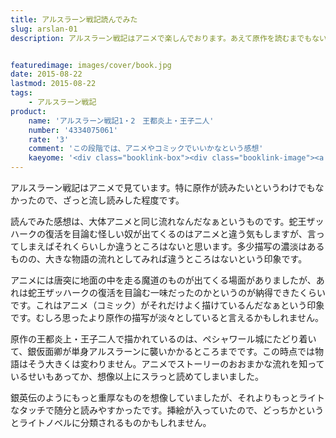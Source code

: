 ```yaml
---
title: アルスラーン戦記読んでみた
slug: arslan-01
description: アルスラーン戦記はアニメで楽しんでおります。あえて原作を読むまでもないかなとも思ったのですが、一応読んでみました。細かい部分に多少の違いはあれど、ストーリーはアニメとほぼ変わりません。想像していたよりライトなタッチで読みやすかったです。


featuredimage: images/cover/book.jpg
date: 2015-08-22
lastmod: 2015-08-22
tags: 
    - アルスラーン戦記
product:
    name: 'アルスラーン戦記1・2　王都炎上・王子二人'
    number: '4334075061'
    rate: '3'
    comment: 'この段階では、アニメやコミックでいいかなという感想'
    kaeyome: '<div class="booklink-box"><div class="booklink-image"><a href="http://www.amazon.co.jp/exec/obidos/asin/4334075061/illusionspace-22/" target="_blank" ><img src="http://ecx.images-amazon.com/images/I/51xYqNibovL._SL160_.jpg" style="border: none;" /></a></div><div class="booklink-info"><div class="booklink-name"><a href="http://www.amazon.co.jp/exec/obidos/asin/4334075061/illusionspace-22/" target="_blank" >王都炎上・王子二人 ―アルスラーン戦記(1)(2) (カッパ・ノベルス)</a><div class="booklink-powered-date">posted with <a href="http://yomereba.com" rel="nofollow" target="_blank">ヨメレバ</a></div></div><div class="booklink-detail">田中 芳樹 光文社 2003-02-21    </div><div class="booklink-link2"><div class="shoplinkamazon"><a href="http://www.amazon.co.jp/exec/obidos/asin/4334075061/illusionspace-22/" target="_blank" >Amazon</a></div><div class="shoplinkkindle"><a href="http://www.amazon.co.jp/gp/search?keywords=%89%A4%93s%89%8A%8F%E3%81E%89%A4%8Eq%93%F1%90l%20%81%5C%83A%83%8B%83X%83%89%81%5B%83%93%90%ED%8BL%281%29%282%29%20%28%83J%83b%83p%81E%83m%83x%83%8B%83X%29&__mk_ja_JP=%83J%83%5E%83J%83i&url=node%3D2275256051&tag=illusionspace-22" target="_blank" >Kindle</a></div><div class="shoplinkrakuten"><a href="http://hb.afl.rakuten.co.jp/hgc/11acbc01.369b1bf6.11acbc02.cabf9fe9/?pc=http%3A%2F%2Fbooks.rakuten.co.jp%2Frb%2F1530832%2F%3Fscid%3Daf_ich_link_urltxt%26m%3Dhttp%3A%2F%2Fm.rakuten.co.jp%2Fev%2Fbook%2F" target="_blank" >楽天ブックス</a></div>                  	  <div class="shoplinkkino"><a href="http://ck.jp.ap.valuecommerce.com/servlet/referral?sid=3085416&pid=882196163&vc_url=http%3A%2F%2Fwww.kinokuniya.co.jp%2Ff%2Fdsg-01-9784334075064" target="_blank" >紀伊國屋書店<img src="http://ad.jp.ap.valuecommerce.com/servlet/gifbanner?sid=3085416&pid=882196163" height="1" width="1" border="0"></a></div>	  	  	</div></div><div class="booklink-footer"></div></div>'
---
```


アルスラーン戦記はアニメで見ています。特に原作が読みたいというわけでもなかったので、ざっと流し読みした程度です。

読んでみた感想は、大体アニメと同じ流れなんだなぁというものです。蛇王ザッハークの復活を目論む怪しい奴が出てくるのはアニメと違う気もしますが、言ってしまえばそれくらいしか違うところはないと思います。多少描写の濃淡はあるものの、大きな物語の流れとしてみれば違うところはないという印象です。

アニメには唐突に地面の中を走る魔道のものが出てくる場面がありましたが、あれは蛇王ザッハークの復活を目論む一味だったのかというのが納得できたくらいです。これはアニメ（コミック）がそれだけよく描けているんだなぁという印象です。むしろ思ったより原作の描写が淡々としていると言えるかもしれません。

原作の王都炎上・王子二人で描かれているのは、ペシャワール城にたどり着いて、銀仮面卿が単身アルスラーンに襲いかかるところまでです。この時点では物語はそう大きくは変わりません。アニメでストーリーのおおまかな流れを知っているせいもあってか、想像以上にスラっと読めてしまいました。

銀英伝のようにもっと重厚なものを想像していましたが、それよりもっとライトなタッチで随分と読みやすかったです。挿絵が入っていたので、どっちかというとライトノベルに分類されるものかもしれません。


  
